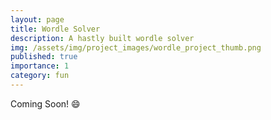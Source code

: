 ```yaml
---
layout: page
title: Wordle Solver
description: A hastly built wordle solver
img: /assets/img/project_images/wordle_project_thumb.png
published: true
importance: 1
category: fun
---
```


Coming Soon! :smile:
